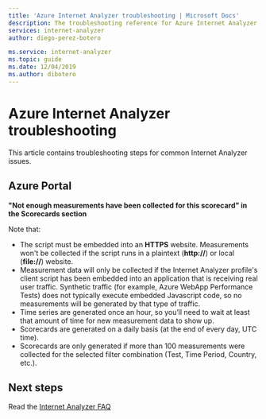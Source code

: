 ```yaml
---
title: 'Azure Internet Analyzer troubleshooting | Microsoft Docs'
description: The troubleshooting reference for Azure Internet Analyzer. 
services: internet-analyzer
author: diego-perez-botero

ms.service: internet-analyzer
ms.topic: guide
ms.date: 12/04/2019
ms.author: dibotero
---
```

# Azure Internet Analyzer troubleshooting

This article contains troubleshooting steps for common Internet Analyzer issues.

## Azure Portal
**"Not enough measurements have been collected for this scorecard" in the Scorecards section**

Note that:
- The script must be embedded into an **HTTPS** website. Measurements won't be collected if the script runs in a plaintext (**http://**) or local (**file://**) website.
- Measurement data will only be collected if the Internet Analyzer profile's client script has been embedded into an application that is receiving real user traffic. Synthetic traffic (for example, Azure WebApp Performance Tests) does not typically execute embedded Javascript code, so no measurements will be generated by that type of traffic.
- Time series are generated once an hour, so you’ll need to wait at least that amount of time for new measurement data to show up.
- Scorecards are generated on a daily basis (at the end of every day, UTC time).
- Scorecards are only generated if more than 100 measurements were collected for the selected filter combination (Test, Time Period, Country, etc.).

## Next steps
Read the [Internet Analyzer FAQ](internet-analyzer-faq.md)
